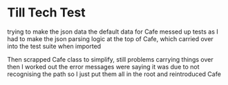 # Till Tech Test


trying to make the json data the default data for Cafe messed up tests as I had to make the json parsing logic at the top of Cafe, which carried over into the test suite when imported

Then scrapped Cafe class to simplify, still problems carrying things over then I worked out the error messages were saying it was due to not recognising the path so I just put them all in the root and reintroduced Cafe